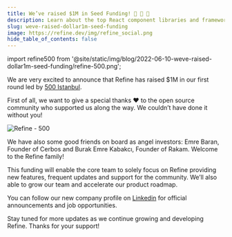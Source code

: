 ```yaml
---
title: We’ve raised $1M in Seed Funding! 🚀 🚀 🚀
description: Learn about the top React component libraries and frameworks.
slug: weve-raised-dollar1m-seed-funding
image: https://refine.dev/img/refine_social.png
hide_table_of_contents: false
---
```


import refine500 from '@site/static/img/blog/2022-06-10-weve-raised-dollar1m-seed-funding/refine-500.png';

We are very excited to announce that Refine has raised $1M in our first round led by [500 Istanbul](https://istanbul.500.co/).

<!--truncate-->

First of all, we want to give a special thanks ❤️ to the open source community who supported us along the way. We couldn’t have done it without you! 

<img src={refine500} alt="Refine - 500" />

We have also some good friends on board as angel investors: Emre Baran, Founder of Cerbos and Burak Emre Kabakcı, Founder of Rakam. Welcome to the Refine family!

This funding will enable the core team to solely focus on Refine providing new features, frequent updates and support for the community.  We’ll also able to grow our team and accelerate our product roadmap.

You can follow our new company profile on [Linkedin](https://www.linkedin.com/company/refine-dev) for official announcements and job opportunities.

Stay tuned for more updates as we continue growing and developing Refine. Thanks for your support!

